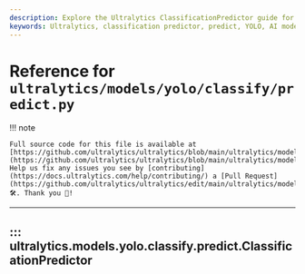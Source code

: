 ```yaml
---
description: Explore the Ultralytics ClassificationPredictor guide for model prediction and visualization. Build powerful AI models with YOLO.
keywords: Ultralytics, classification predictor, predict, YOLO, AI models, model visualization
---
```


# Reference for `ultralytics/models/yolo/classify/predict.py`

!!! note

    Full source code for this file is available at [https://github.com/ultralytics/ultralytics/blob/main/ultralytics/models/yolo/classify/predict.py](https://github.com/ultralytics/ultralytics/blob/main/ultralytics/models/yolo/classify/predict.py). Help us fix any issues you see by [contributing](https://docs.ultralytics.com/help/contributing/) a [Pull Request](https://github.com/ultralytics/ultralytics/edit/main/ultralytics/models/yolo/classify/predict.py) 🛠️. Thank you 🙏!

---
## ::: ultralytics.models.yolo.classify.predict.ClassificationPredictor
<br><br>
